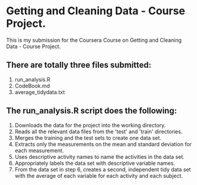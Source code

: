 # Getting and Cleaning Data - Course Project.

This is my submission for the Coursera Course on Getting and Cleaning Data - Course Project.

## There are totally three files submitted: 
1. run_analysis.R 
2. CodeBook.md
3. average_tidydata.txt

## The run_analysis.R script does the following:

1. Downloads the data for the project into the working directory.
2. Reads all the relevant data files from the 'test' and 'train' directories.
3. Merges the training and the test sets to create one data set.
4. Extracts only the measurements on the mean and standard deviation for each measurement.
5. Uses descriptive activity names to name the activities in the data set.
6. Appropriately labels the data set with descriptive variable names.
7. From the data set in step 6, creates a second, independent tidy data set with the average of each variable for each activity and each subject.
